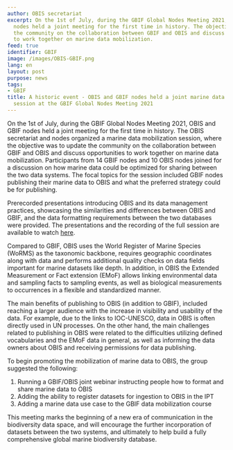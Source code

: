 ```yaml
---
author: OBIS secretariat
excerpt: On the 1st of July, during the GBIF Global Nodes Meeting 2021, OBIS and GBIF
  nodes held a joint meeting for the first time in history. The objective was to update
  the community on the collaboration between GBIF and OBIS and discuss opportunities
  to work together on marine data mobilization.
feed: true
identifier: GBIF
image: /images/OBIS-GBIF.png
lang: en
layout: post
purpose: news
tags:
- GBIF
title: A historic event - OBIS and GBIF nodes held a joint marine data mobilization
  session at the GBIF Global Nodes Meeting 2021
---
```


On the 1st of July, during the GBIF Global Nodes Meeting 2021, OBIS and GBIF nodes held a joint meeting for the first time in history. The OBIS secretariat and nodes organized a marine data mobilization session, where the objective was to update the community on the collaboration between GBIF and OBIS and discuss opportunities to work together on marine data mobilization. Participants from 14 GBIF nodes and 10 OBIS nodes joined for a discussion on how marine data could be optimized for sharing between the two data systems. The focal topics for the session included GBIF nodes publishing their marine data to OBIS and what the preferred strategy could be for publishing.

Prerecorded presentations introducing OBIS and its data management practices, showcasing the similarities and differences between OBIS and GBIF, and the data formatting requirements between the two databases were provided. The presentations and the recording of the full session are available to watch [here](https://gnm2021.gbif.org/sessions/thursday-marine-data-mobilization-session).

Compared to GBIF, OBIS uses the World Register of Marine Species (WoRMS) as the taxonomic backbone, requires geographic coordinates along with data and performs additional quality checks on data fields important for marine datasets like depth. In addition, in OBIS the Extended Measurement or Fact extension (EMoF) allows linking environmental data and sampling facts to sampling events, as well as biological measurements to occurrences in a flexible and standardized manner.

The main benefits of publishing to OBIS (in addition to GBIF), included reaching a larger audience with the increase in visibility and usability of the data. For example, due to the links to IOC-UNESCO, data in OBIS is often directly used in UN processes. On the other hand, the main challenges related to publishing in OBIS were related to the difficulties utilizing defined vocabularies and the EMoF data in general, as well as informing the data owners about OBIS and receiving permissions for data publishing.

To begin promoting the mobilization of marine data to OBIS, the group suggested the following:

   1. Running a GBIF/OBIS joint webinar instructing people how to format and share    marine data to OBIS
   2. Adding the ability to register datasets for ingestion to OBIS in the IPT
   3. Adding a marine data use case to the GBIF data mobilization course

This meeting marks the beginning of a new era of communication in the biodiversity data space, and will encourage the further incorporation of datasets between the two systems, and ultimately to help build a fully comprehensive global marine biodiversity database.
